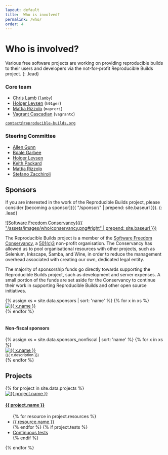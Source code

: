 ```yaml
---
layout: default
title:  Who is involved?
permalink: /who/
order: 4
---
```


# Who is involved?

Various free software projects are working on providing reproducible builds to their users and developers via the not-for-profit Reproducible Builds project.
{: .lead}

<div class="row">
<div class="col-md-6" markdown="1">

### Core team

* [Chris Lamb](https://chris-lamb.co.uk) (`lamby`)
* [Holger Levsen](http://layer-acht.org/thinking/) (`h01ger`)
* [Mattia Rizzolo](https://mapreri.org/) (`mapreri`)
* [Vagrant Cascadian](https://www.aikidev.net/about/story/) (`vagrantc`)

[`contact@reproducible-builds.org`](mailto:contact@reproducible-builds.org)

</div>
<div class="col-md-6" markdown="1">

### Steering Committee

* [Allen Gunn](https://aspirationtech.org)
* [Bdale Garbee](http://gag.com/bdale/)
* [Holger Levsen](http://layer-acht.org/thinking/)
* [Keith Packard](https://keithp.com)
* [Mattia Rizzolo](https://mapreri.org/)
* [Stefano Zacchiroli](https://upsilon.cc/)

</div>
</div>

## Sponsors

If you are interested in the work of the Reproducible Builds project, please consider [becoming a sponsor]({{ "/sponsor/" | prepend: site.baseurl }}).
{: .lead}

[![Software Freedom Conservancy]({{ "/assets/images/who/conservancy.png#right" | prepend: site.baseurl }})](https://sfconservancy.org/)

The Reproducible Builds project is a member of the [Software Freedom Conservancy](https://sfconservancy.org/), a [501(c)3](https://en.wikipedia.org/wiki/501(c)(3)_organization) non-profit organisation. The Conservancy has allowed us to pool organisational resources with other projects, such as Selenium, Inkscape, Samba, and Wine, in order to reduce the management overhead associated with creating our own, dedicated legal entity.

The majority of sponsorship funds go directly towards supporting the Reproducible Builds project, such as development and server expenses. A small portion of the funds are set aside for the Conservancy to continue their work in supporting Reproducible Builds and other open source initiatives.

<div class="row bg-light p-md-4 p-sm-2 pt-5 pb-5">
    {% assign xs = site.data.sponsors | sort: 'name' %}
    {% for x in xs %}
    <div class="col-xs-12 col-sm-6 mb-5">
        <div class="card text-center">
            <a href="{{ x.url }}" name="{{ x.name }}">
                <img class="p-5" src="{{ x.logo | prepend: "/assets/images/who/" | prepend: site.baseurl }}" alt="{{ x.name }}">
            </a>
        </div>
    </div>
    {% endfor %}
</div>

<br>

#### Non-fiscal sponsors

<div class="row bg-light p-md-4 p-sm-2 pt-5 pb-5">
    {% assign xs = site.data.sponsors_nonfiscal | sort: 'name' %}
    {% for x in xs %}
    <div class="col-xs-12 col-sm-4 mb-5">
        <div class="card text-center">
            <a href="{{ x.url }}" name="{{ x.name }}">
                <img class="px-5 pt-5 pb-2" src="{{ x.logo | prepend: "/assets/images/who/" | prepend: site.baseurl }}" alt="{{ x.name }}">
            </a>
            <div class="card-body">
                <small class="text-muted">({{ x.description }})</small>
            </div>
        </div>
    </div>
    {% endfor %}
</div>


## Projects

<div class="projects row bg-light p-md-5 p-sm-3 pt-5 pb-5">
    {% for project in site.data.projects %}
    <div class="col-xs-12 col-sm-6 col-lg-4 col-xl-3 mb-4">
        <div class="card" name="{{ project.name }}">
            <a href="{{ project.url }}" name="{{ project.name }}">
                <img class="card-img-top p-5" src="{{ project.logo | prepend: "/images/logos/" | prepend: site.baseurl }}" alt="{{ project.name }}">
            </a>
            <div class="card-body">
                <h4 class="card-title"><a href="{{ project.url }}">{{ project.name }}</a></h4>
            </div>
            <ul class="list-group list-group-flush">
                {% for resource in project.resources %}
                    <li class="list-group-item">
                        <a href="{{ resource.url }}">{{ resource.name }}</a>
                    </li>
                {% endfor %}
                {% if project.tests %}
                    <li class="list-group-item">
                        <a href="{{ project.tests }}">Continuous tests</a>
                    </li>
                {% endif %}
            </ul>
        </div>
    </div>
    {% endfor %}
</div>
